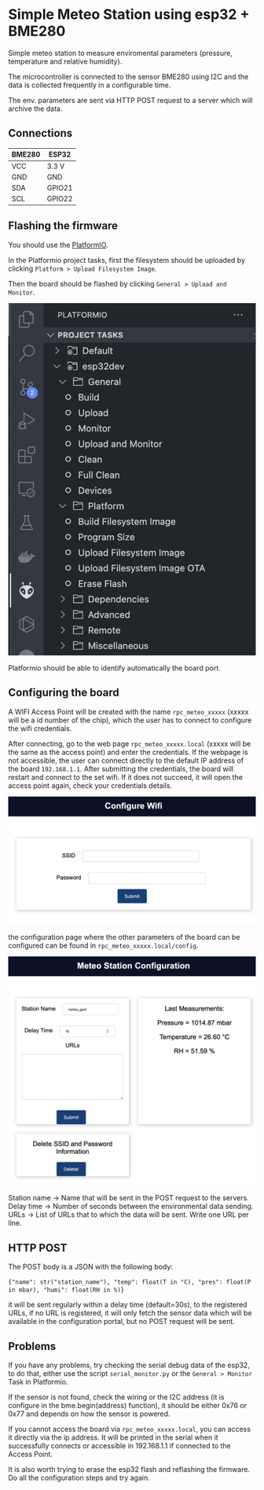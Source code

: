 # Simple Meteo Station using esp32 + BME280

Simple meteo station to measure enviromental parameters (pressure, temperature and relative humidity).

The microcontroller is connected to the sensor BME280 using I2C and the data is collected frequently in a configurable time.

The env. parameters are sent via HTTP POST request to a server which will archive the data.

## Connections

| BME280      | ESP32       |
| ----------- | ----------- |
| VCC         | 3.3 V       |
| GND         | GND         |
| SDA         | GPIO21      |
| SCL         | GPIO22      |

## Flashing the firmware

You should use the [PlatformIO](https://platformio.org). 

In the Platformio project tasks, first the filesystem should be uploaded by clicking `Platform > Upload Filesystem Image`. 

Then the board should be flashed by clicking  `General > Upload and Monitor`.

![](docs/tasks_platformio.png)

Platformio should be able to identify automatically the board port.

## Configuring the board

A WIFI Access Point will be created with the name `rpc_meteo_xxxxx` (xxxxx will be a id number of the chip), which the user has to connect to configure the wifi credentials.

After connecting, go to the web page `rpc_meteo_xxxxx.local` (xxxxx will be the same as the access point) and enter the credentials. If the webpage is not accessible, the user can connect directly to the default IP address of the board `192.168.1.1`. After submitting the credentials, the board will restart and connect to the set wifi. If it does not succeed, it will open the access point again, check your credentials details.

![](docs/wifi_page.png)

the configuration page where the other parameters of the board can be configured can be found in `rpc_meteo_xxxxx.local/config`.

![](docs/config_page.png)

Station name -> Name that will be sent in the POST request to the servers.
Delay time -> Number of seconds between the environmental data sending.
URLs -> List of URLs that to which the data will be sent. Write one URL per line.

## HTTP POST

The POST body is a JSON with the following body:

```
{"name": str("station_name"), "temp": float(T in °C), "pres": float(P in mbar), "humi": float(RH in %)}
```

it will be sent regularly within a delay time (default=30s), to the registered URLs, if no URL is registered, it will only fetch the sensor data which will be available in the configuration portal, but no POST request will be sent.

## Problems

If you have any problems, try checking the serial debug data of the esp32, to do that, either use the script `serial_monitor.py` or the `General > Monitor` Task in Platformio.

If the sensor is not found, check the wiring or the I2C address (it is configure in the bme.begin(address) function), it should be either 0x76 or 0x77 and depends on how the sensor is powered.

If you cannot access the board via `rpc_meteo_xxxxx.local`, you can access it directly via the ip address. It will be printed in the serial when it successfully connects or accessible in 192.168.1.1 if connected to the Access Point.

It is also worth trying to erase the esp32 flash and reflashing the firmware. Do all the configuration steps and try again.